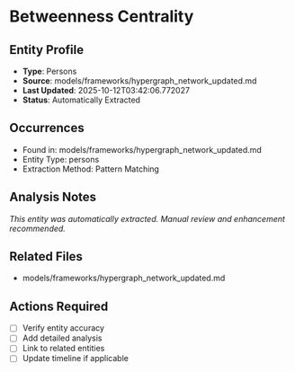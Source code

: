 # Betweenness Centrality

## Entity Profile
- **Type**: Persons
- **Source**: models/frameworks/hypergraph_network_updated.md
- **Last Updated**: 2025-10-12T03:42:06.772027
- **Status**: Automatically Extracted

## Occurrences
- Found in: models/frameworks/hypergraph_network_updated.md
- Entity Type: persons
- Extraction Method: Pattern Matching

## Analysis Notes
*This entity was automatically extracted. Manual review and enhancement recommended.*

## Related Files
- models/frameworks/hypergraph_network_updated.md

## Actions Required
- [ ] Verify entity accuracy
- [ ] Add detailed analysis
- [ ] Link to related entities
- [ ] Update timeline if applicable
